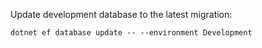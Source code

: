 ﻿Update development database to the latest migration:
```shell
dotnet ef database update -- --environment Development
```
